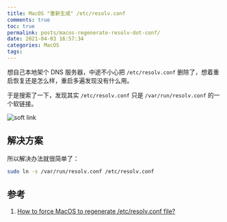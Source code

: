 ```yaml
---
title: MacOS "重新生成" /etc/resolv.conf
comments: true
toc: true
permalink: posts/macos-regenerate-resolv-dot-conf/
date: 2021-04-03 16:57:34
categories: MacOS
tags:
---
```


想自己本地架个 DNS 服务器，中途不小心把 `/etc/resolv.conf` 删除了，想着重启恢复还是怎么样，重启多遍发现没有什么用。

于是搜索了一下，发现其实 `/etc/resolv.conf` 只是 `/var/run/resolv.conf` 的一个软链接。

![soft link](https://i.lengthm.in/uPic/2rrWP7.png)

<!-- more -->

## 解决方案

所以解决办法就很简单了：

```bash
sudo ln -s /var/run/resolv.conf /etc/resolv.conf
```

## 参考

1. [How to force MacOS to regenerate /etc/resolv.conf file?
](https://apple.stackexchange.com/questions/264165/how-to-force-macos-to-regenerate-etc-resolv-conf-file)
